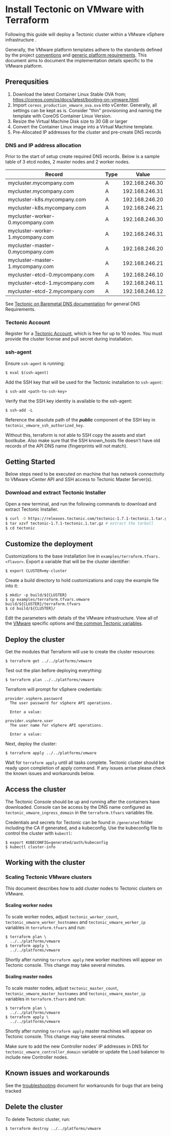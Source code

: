 # Install Tectonic on VMware with Terraform

Following this guide will deploy a Tectonic cluster within a VMware vSphere infrastructure .

Generally, the VMware platform templates adhere to the standards defined by the project [conventions][conventions] and [generic platform requirements][generic]. This document aims to document the implementation details specific to the VMware platform.

## Prerequsities

1. Download the latest Container Linux Stable OVA from; https://coreos.com/os/docs/latest/booting-on-vmware.html.
1. Import `coreos_production_vmware_ova.ova` into vCenter. Generally, all settings can be kept as is. Consider "thin" provisioning and naming the template with CoreOS Container Linux Version.
1. Resize the Virtual Machine Disk size to 30 GB or larger
1. Convert the Container Linux image into a Virtual Machine template.
1. Pre-Allocated IP addresses for the cluster and pre-create DNS records

### DNS and IP address allocation

Prior to the start of setup create required DNS records. Below is a sample table of 3 etcd nodes, 2 master nodes and 2 worker nodes. 

| Record | Type | Value |
|------|-------------|:-----:|
|mycluster.mycompany.com | A | 192.168.246.30 |
|mycluster.mycompany.com | A | 192.168.246.31 |
|mycluster-k8s.mycompany.com | A | 192.168.246.20 |
|mycluster-k8s.mycompany.com | A | 192.168.246.21 |
|mycluster-worker-0.mycompany.com | A | 192.168.246.30 |
|mycluster-worker-1.mycompany.com | A | 192.168.246.31 |
|mycluster-master-0.mycompany.com | A | 192.168.246.20 |
|mycluster-master-1.mycompany.com | A | 192.168.246.21 |
|mycluster-etcd-0.mycompany.com | A | 192.168.246.10 |
|mycluster-etcd-1.mycompany.com | A | 192.168.246.11 |
|mycluster-etcd-2.mycompany.com | A | 192.168.246.12 |

See [Tectonic on Baremetal DNS documentation][baremetaldns] for general DNS Requirements.

### Tectonic Account

Register for a [Tectonic Account][register], which is free for up to 10 nodes. You must provide the cluster license and pull secret during installation.

### ssh-agent

Ensure `ssh-agent` is running:
```
$ eval $(ssh-agent)
```

Add the SSH key that will be used for the Tectonic installation to `ssh-agent`:
```
$ ssh-add <path-to-ssh-key>
```

Verify that the SSH key identity is available to the ssh-agent:
```
$ ssh-add -L
```

Reference the absolute path of the **_public_** component of the SSH key in `tectonic_vmware_ssh_authorized_key`.

Without this, terraform is not able to SSH copy the assets and start bootkube.
Also make sure that the SSH known_hosts file doesn't have old records of the API DNS name (fingerprints will not match).

## Getting Started

Below steps need to be executed on machine that has network connectivity to VMware vCenter API and SSH access to Tectonic Master Server(s).

### Download and extract Tectonic Installer

Open a new terminal, and run the following commands to download and extract Tectonic Installer.

```bash
$ curl -O https://releases.tectonic.com/tectonic-1.7.1-tectonic.1.tar.gz # download
$ tar xzvf tectonic-1.7.1-tectonic.1.tar.gz # extract the tarball
$ cd tectonic
```

## Customize the deployment

Customizations to the base installation live in `examples/terraform.tfvars.<flavor>`. Export a variable that will be the cluster identifier:

```
$ export CLUSTER=my-cluster
```

Create a build directory to hold customizations and copy the example file into it:

```
$ mkdir -p build/${CLUSTER}
$ cp examples/terraform.tfvars.vmware build/${CLUSTER}/terraform.tfvars
$ cd build/${CLUSTER}/
```

Edit the parameters with details of the VMware infrastructure. View all of the [VMware][vmware] specific options and [the common Tectonic variables][vars].

## Deploy the cluster

Get the modules that Terraform will use to create the cluster resources:

```
$ terraform get ../../platforms/vmware
```

Test out the plan before deploying everything:

```
$ terraform plan ../../platforms/vmware
```

Terraform will prompt for vSphere credentials:

```
provider.vsphere.password
  The user password for vSphere API operations.

  Enter a value: 

provider.vsphere.user
  The user name for vSphere API operations.

  Enter a value: 
```

Next, deploy the cluster:

```
$ terraform apply ../../platforms/vmware
```

Wait for `terraform apply` until all tasks complete. Tectonic cluster should be ready upon completion of apply command. If any issues arrise please check the known issues and workarounds below.

## Access the cluster

The Tectonic Console should be up and running after the containers have downloaded. Console can be access by the DNS name configured as `tectonic_vmware_ingress_domain` in the `terraform.tfvars` variables file.

Credentials and secrets for Tectonic can be found in `/generated` folder including the CA if generated, and a kubeconfig. Use the kubeconfig file to control the cluster with `kubectl`:

```
$ export KUBECONFIG=generated/auth/kubeconfig
$ kubectl cluster-info
```

## Working with the cluster

### Scaling Tectonic VMware clusters

This document describes how to add cluster nodes to Tectonic clusters on VMware.

#### Scaling worker nodes

To scale worker nodes, adjust `tectonic_worker_count`, `tectonic_vmware_worker_hostnames` and `tectonic_vmware_worker_ip` variables in `terraform.tfvars` and run:

```
$ terraform plan \
  ../../platforms/vmware
$ terraform apply \
  ../../platforms/vmware
```
Shortly after running `terraform apply` new worker machines will appear on Tectonic console. This change may take several minutes.

#### Scaling master nodes

To scale master nodes, adjust `tectonic_master_count`, `tectonic_vmware_master_hostnames` and `tectonic_vmware_master_ip` variables in `terraform.tfvars` and run:

```
$ terraform plan \
  ../../platforms/vmware
$ terraform apply \
  ../../platforms/vmware
```
Shortly after running `terraform apply` master machines will appear on Tectonic console. This change may take several minutes.  

Make sure to add the new Controller nodes' IP addresses in DNS for `tectonic_vmware_controller_domain` variable or update the Load balancer to include new Controller nodes.

## Known issues and workarounds

See the [troubleshooting][troubleshooting] document for workarounds for bugs that are being tracked

## Delete the cluster

To delete Tectonic cluster, run:

```
$ terraform destroy ../../platforms/vmware
```

[register]: https://account.coreos.com/signup/summary/tectonic-2016-12
[baremetaldns]: https://coreos.com/tectonic/docs/latest/install/bare-metal/#dns 
[conventions]: ../../conventions.md
[generic]: ../../generic-platform.md
[downloadterraform]: https://www.terraform.io/downloads.html
[vmware]: ../../variables/vmware.md
[vars]: ../../variables/config.md
[troubleshooting]: ../../troubleshooting/faq.md
